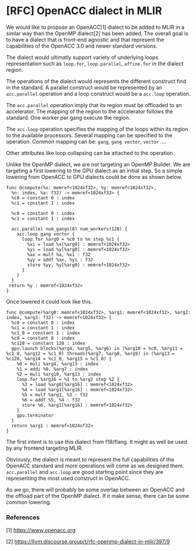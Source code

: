 # [RFC] OpenACC dialect in MLIR

We would like to propose an OpenACC[1] dialect to be added to MLIR in a simlar
way than the OpenMP dialect[2] has been added.
The overall goal is to have a dialect that is front-end agnostic and that 
represent the capabilities of the OpenACC 3.0 and newer standard versions.

The dialect would ultimatly support variety of underlying loops representation
such as `loop.for`, `loop.parallel`, `affine.for` in the dialect region.

The operations of the dialect would represents the different construct find in 
the standard. A parallel construct would be represented by an `acc.parallel` 
operation and a loop construct would be a `acc.loop` operation.

The `acc.parallel` operation imply that its region must be offloaded to an
accelerator. The mapping of the region to the accelerator follows the standard.
One worker per gang execute the region. 

The `acc.loop` operation specifies the mapping of the loops within its region to
the available processors. Several mapping can be specified to the operation. 
Common mapping can be: `gang`, `gang vector`, `vector` ....

Other attributes like loop collapsing can be attached to the operation.

Unlike the OpenMP dialect, we are not targeting an OpenMP Builder. We are 
targeting a first lowering to the GPU dialect as an initial step. 
So a simple lowering from OpenACC to GPU dialects could be done as shown below.

```
func @compute(%x: memref<1024xf32>, %y: memref<1024xf32>,
  %n: index, %a: f32) -> memref<1024xf32> {
  %c0 = constant 0 : index
  %c1 = constant 1 : index

  %c0 = constant 0 : index
  %c1 = constant 1 : index

  acc.parallel num_gangs(8) num_workers(128) {
    acc.loop gang vector {
      loop.for %arg0 = %c0 to %n step %c1 {
        %xi = load %x[%arg0] : memref<1024xf32>
        %yi = load %y[%arg0] : memref<1024xf32>
        %ax = mulf %a, %xi : f32
        %yy = addf %ax, %yi : f32
        store %yy, %y[%arg0] : memref<1024xf32>
      }
    }
  }
 return %y : memref<1024xf32>
} 
```

Once lowered it could look like this.

```
func @compute(%arg0: memref<1024xf32>, %arg1: memref<1024xf32>, %arg2: index, %arg3: f32) -> memref<1024xf32> {
  %c0 = constant 0 : index
  %c1 = constant 1 : index
  %c1_0 = constant 1 : index
  %c8 = constant 8 : index
  %c128 = constant 128 : index
  gpu.launch blocks(%arg4, %arg5, %arg6) in (%arg10 = %c8, %arg11 = %c1_0, %arg12 = %c1_0) threads(%arg7, %arg8, %arg9) in (%arg13 = %c128, %arg14 = %c1_0, %arg15 = %c1_0) {
    %0 = muli %arg4, %arg13 : index
    %1 = addi %0, %arg7 : index
    %2 = muli %arg10, %arg13 : index
    loop.for %arg16 = %1 to %arg2 step %2 {
      %3 = load %arg0[%arg16] : memref<1024xf32>
      %4 = load %arg1[%arg16] : memref<1024xf32>
      %5 = mulf %arg3, %3 : f32
      %6 = addf %5, %4 : f32
      store %6, %arg1[%arg16] : memref<1024xf32>
    }
    gpu.terminator
  }
  return %arg1 : memref<1024xf32>
}
```

The first intent is to use this dialect from f18/flang. It might as well be 
used by any frontend targeting MLIR.

Obviously, the dialect is meant to represent the full capabilities of the 
OpenACC standard and more operations will come as we designed them. 
`acc.parallel` and `acc.loop` are good starting point since they are 
representing the most used construct in OpenACC.

As we go, there will probably be some overlap between an OpenACC and the offload
part of the OpenMP dialect. If it make sense, there can be some common lowering.

### References
[1] https://www.openacc.org

[2] https://llvm.discourse.group/t/rfc-openmp-dialect-in-mlir/397/9
